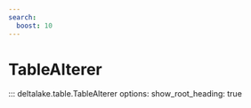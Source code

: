 ```yaml
---
search:
  boost: 10
---
```



# TableAlterer

::: deltalake.table.TableAlterer
    options:
        show_root_heading: true